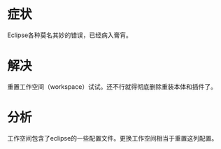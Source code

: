 # 症状

Eclipse各种莫名其妙的错误，已经病入膏肓。

# 解决

重置工作空间（workspace）试试。还不行就得彻底删除重装本体和插件了。

# 分析

工作空间包含了eclipse的一些配置文件。更换工作空间相当于重置这列配置。
